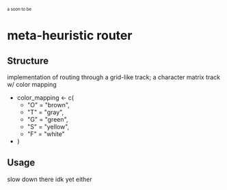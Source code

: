 <sub><sup>a soon to be</sup></sub>
# meta-heuristic router 

## Structure

implementation of routing through a grid-like track; a character matrix track w/ color mapping
 * color_mapping <- c(
   * "O" = "brown",
   * "T" = "gray",
   * "G" = "green",
   * "S" = "yellow",
   * "F" = "white"
  * )

## Usage
slow down there idk yet either
